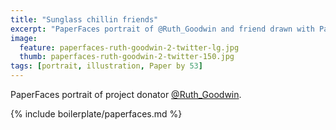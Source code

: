 ```yaml
---
title: "Sunglass chillin friends"
excerpt: "PaperFaces portrait of @Ruth_Goodwin and friend drawn with Paper by 53 on an iPad."
image: 
  feature: paperfaces-ruth-goodwin-2-twitter-lg.jpg
  thumb: paperfaces-ruth-goodwin-2-twitter-150.jpg
tags: [portrait, illustration, Paper by 53]
---
```


PaperFaces portrait of project donator [@Ruth_Goodwin](http://twitter.com/Ruth_Goodwin).

{% include boilerplate/paperfaces.md %}